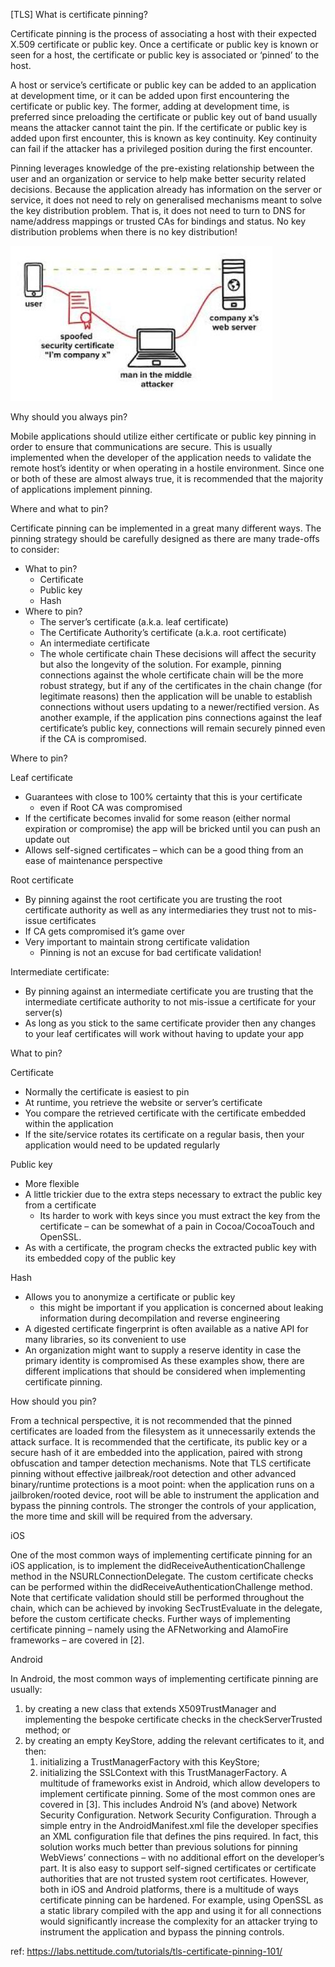 [TLS] What is certificate pinning?

Certificate pinning is the process of associating a host with their expected X.509 certificate or public key. Once a certificate or public  key is known or seen for a host, the certificate or public key is  associated or ‘pinned’ to the host.

A host or service’s certificate or public key can be added to an  application at development time, or it can be added upon first  encountering the certificate or public key. The former, adding at  development time, is preferred since preloading the certificate or  public key out of band usually means the attacker cannot taint the pin.  If the certificate or public key is added upon first encounter, this is  known as key continuity. Key continuity can fail if the attacker has a  privileged position during the first encounter.

Pinning leverages knowledge of the pre-existing relationship between  the user and an organization or service to help make better security  related decisions. Because the application already has information on  the server or service, it does not need to rely on generalised  mechanisms meant to solve the key distribution problem. That is, it does  not need to turn to DNS for name/address mappings or trusted CAs for bindings and status. No key distribution problems when there is no key  distribution!

![certificate pinning](./images/cert_pin.jpeg)

Why should you always pin?

Mobile applications should utilize either certificate or public key  pinning in order to ensure that communications are secure. This is  usually implemented when the developer of the application needs to  validate the remote host’s identity or when operating in a hostile  environment. Since one or both of these are almost always true, it is  recommended that the majority of applications implement pinning.


Where and what to pin?

Certificate pinning can be implemented in a great many different  ways. The pinning strategy should be carefully designed as there are  many trade-offs to consider:
- What to pin? 
	- Certificate
	- Public key
	- Hash
- Where to pin? 
	- The server’s certificate (a.k.a. leaf certificate)
	- The Certificate Authority’s certificate (a.k.a. root certificate)
	- An intermediate certificate
	- The whole certificate chain
These decisions will affect the security but also the longevity of  the solution. For example, pinning connections against the whole  certificate chain will be the more robust strategy, but if any of the  certificates in the chain change (for legitimate reasons) then the  application will be unable to establish connections without users  updating to a newer/rectified version. As another example, if the  application pins connections against the leaf certificate’s public key,  connections will remain securely pinned even if the CA is compromised.

Where to pin?


Leaf certificate

- Guarantees with close to 100% certainty that this is your certificate 
	- even if Root CA was compromised
- If the certificate becomes invalid for some reason (either normal  expiration or compromise) the app will be bricked until you can push an  update out
- Allows self-signed certificates – which can be a good thing from an ease of maintenance perspective

Root certificate

- By pinning against the root certificate you are trusting the root  certificate authority as well as any intermediaries they trust not to  mis-issue certificates
- If CA gets compromised it’s game over
- Very important to maintain strong certificate validation 
	- Pinning is not an excuse for bad certificate validation!

Intermediate certificate:

- By pinning against an intermediate certificate you are trusting that  the intermediate certificate authority to not mis-issue a certificate  for your server(s)
- As long as you stick to the same certificate provider then any  changes to your leaf certificates will work without having to update  your app

What to pin?


Certificate

- Normally the certificate is easiest to pin
- At runtime, you retrieve the website or server’s certificate
- You compare the retrieved certificate with the certificate embedded within the application
- If the site/service rotates its certificate on a regular basis, then your application would need to be updated regularly

Public key

- More flexible
- A little trickier due to the extra steps necessary to extract the public key from a certificate 
	- Its harder to work with keys since you must extract the key from the certificate – can be somewhat of a pain in Cocoa/CocoaTouch and OpenSSL.
- As with a certificate, the program checks the extracted public key with its embedded copy of the public key

Hash

- Allows you to anonymize a certificate or public key 
	- this might be important if you application is concerned about leaking information during decompilation and reverse engineering
- A digested certificate fingerprint is often available as a native API for many libraries, so its convenient to use
- An organization might want to supply a reserve identity in case the primary identity is compromised
As these examples show, there are different implications that should be considered when implementing certificate pinning.

How should you pin?

From a technical perspective, it is not recommended that the pinned  certificates are loaded from the filesystem as it unnecessarily extends  the attack surface. It is recommended that the certificate, its public  key or a secure hash of it are embedded into the application, paired  with strong obfuscation and tamper detection mechanisms. Note that TLS  certificate pinning without effective jailbreak/root detection and other  advanced binary/runtime protections is a moot point: when the  application runs on a jailbroken/rooted device, root will be able to  instrument the application and bypass the pinning controls. The stronger  the controls of your application, the more time and skill will be  required from the adversary.

iOS

One of the most common ways of implementing certificate pinning for an iOS application, is to implement the didReceiveAuthenticationChallenge method in the NSURLConnectionDelegate. The custom certificate checks can be performed within the didReceiveAuthenticationChallenge method. Note that certificate validation should still be performed throughout the chain, which can be achieved by invoking SecTrustEvaluate in the delegate, before the custom certificate checks.
 Further ways of implementing certificate pinning – namely using the AFNetworking and AlamoFire frameworks – are covered in [2].

Android

In Android, the most common ways of implementing certificate pinning are usually:
1. by creating a new class that extends X509TrustManager and implementing the bespoke certificate checks in the checkServerTrusted method; or
2. by creating an empty KeyStore, adding the relevant certificates to it, and then: 
	1. initializing a TrustManagerFactory with this KeyStore;
	2. initializing the SSLContext with this TrustManagerFactory.
A multitude of frameworks exist in Android, which allow developers to  implement certificate pinning. Some of the most common ones are covered  in [3]. This includes Android N’s (and above) Network Security Configuration. Network Security Configuration.
Through a simple entry in the AndroidManifest.xml file the  developer specifies an XML configuration file that defines the pins  required. In fact, this solution works much better than previous  solutions for pinning WebViews’ connections – with no  additional effort on the developer’s part. It is also easy to support  self-signed certificates or certificate authorities that are not trusted  system root certificates.
However, both in iOS and Android platforms, there is a multitude of  ways certificate pinning can be hardened. For example, using OpenSSL  as a static library compiled with the app and using it for all  connections would significantly increase the complexity for an attacker  trying to instrument the application and bypass the pinning controls.

ref: https://labs.nettitude.com/tutorials/tls-certificate-pinning-101/